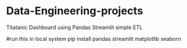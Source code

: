 # Data-Engineering-projects
Titatanic Dashboard using Pandas Streamlit simple ETL

#run this in local system
pip install pandas streamlit matplotlib seaborn

